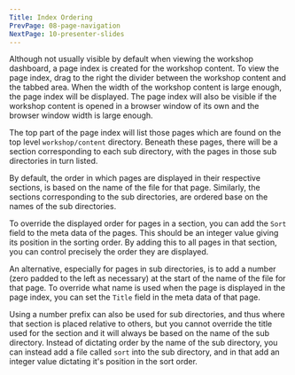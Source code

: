 ```yaml
---
Title: Index Ordering
PrevPage: 08-page-navigation
NextPage: 10-presenter-slides
---
```


Although not usually visible by default when viewing the workshop dashboard, a page index is created for the workshop content. To view the page index, drag to the right the divider between the workshop content and the tabbed area. When the width of the workshop content is large enough, the page index will be displayed. The page index will also be visible if the workshop content is opened in a browser window of its own and the browser window width is large enough.

The top part of the page index will list those pages which are found on the top level `workshop/content` directory. Beneath these pages, there will be a section corresponding to each sub directory, with the pages in those sub directories in turn listed.

By default, the order in which pages are displayed in their respective sections, is based on the name of the file for that page. Similarly, the sections corresponding to the sub directories, are ordered base on the names of the sub directories.

To override the displayed order for pages in a section, you can add the `Sort` field to the meta data of the pages. This should be an integer value giving its position in the sorting order. By adding this to all pages in that section, you can control precisely the order they are displayed.

An alternative, especially for pages in sub directories, is to add a number (zero padded to the left as necessary) at the start of the name of the file for that page. To override what name is used when the page is displayed in the page index, you can set the `Title` field in the meta data of that page.

Using a number prefix can also be used for sub directories, and thus where that section is placed relative to others, but you cannot override the title used for the section and it will always be based on the name of the sub directory. Instead of dictating order by the name of the sub directory, you can instead add a file called `sort` into the sub directory, and in that add an integer value dictating it's position in the sort order.
